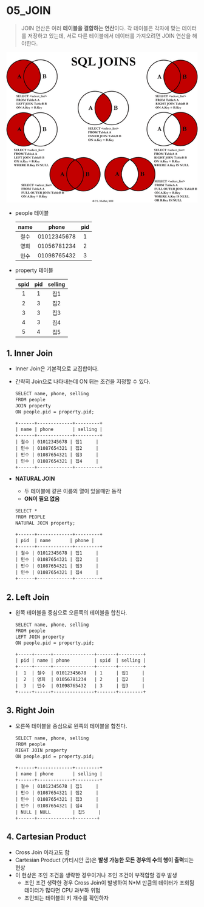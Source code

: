 # 05_JOIN

> JOIN 연산은 여러 **테이블을 결합하는 연산**이다. 각 테이블은 각자에 맞는 데이터를 저장하고 있는데, 서로 다른 테이블에서 데이터를 가져오려면 JOIN 연산을 해야한다.

![img](05_JOIN.assets/Visual_SQL_JOINS_V2.png)

- people 테이블

  | name |    phone    | pid  |
  | :--: | :---------: | :--: |
  | 철수 | 01012345678 |  1   |
  | 영희 | 01056781234 |  2   |
  | 민수 | 01098765432 |  3   |

- property 테이블

  | spid | pid  | selling |
  | :--: | :--: | :-----: |
  |  1   |  1   |   집1   |
  |  2   |  3   |   집2   |
  |  3   |  3   |   집3   |
  |  4   |  3   |   집4   |
  |  5   |  4   |   집5   |

## 1. Inner Join

- Inner Join은 기본적으로 교집합이다.

- 간략히 Join으로 나타내는데 ON 뒤는 조건을 지정할 수 있다.

  ```mysql
  SELECT name, phone, selling 
  FROM people 
  JOIN property 
  ON people.pid = property.pid;
  ```

  ```
  +------+-------------+---------+
  | name | phone       | selling |
  +------+-------------+---------+
  | 철수 | 01012345678 | 집1     |
  | 민수 | 01087654321 | 집2     |
  | 민수 | 01087654321 | 집3     |
  | 민수 | 01087654321 | 집4     |
  +------+-------------+---------+
  ```

- **NATURAL JOIN**

  - 두 테이블에 같은 이름의 열이 있을때만 동작
  - **ON이 필요 없음**

  ```mysql
  SELECT *
  FROM PEOPLE
  NATURAL JOIN property;
  ```

  ```
  +------+-------------+---------+
  | pid  | name       | phone |
  +------+-------------+---------+
  | 철수 | 01012345678 | 집1     |
  | 민수 | 01087654321 | 집2     |
  | 민수 | 01087654321 | 집3     |
  | 민수 | 01087654321 | 집4     |
  +------+-------------+---------+
  ```

## 2. Left Join

- 왼쪽 테이블을 중심으로 오른쪽의 테이블을 합친다.

  ```mysql
  SELECT name, phone, selling 
  FROM people 
  LEFT JOIN property 
  ON people.pid = property.pid;
  ```

  ```
  +-----+------+---------------+-------+---------+
  | pid | name | phone         | spid  | selling |
  +-----+------+---------------+-------+---------+
  |  1  | 철수  | 01012345678   | 1     | 집1     |
  |  2  | 영희  | 01056781234   | 2     | 집2     |
  |  3  | 민수  | 01098765432   | 3     | 집3     |
  +-----+------+---------------+-------+---------+
  ```

## 3. Right Join

- 오른쪽 테이블을 중심으로 왼쪽의 테이블을 합친다.

  ```mysql
  SELECT name, phone, selling
  FROM people
  RIGHT JOIN property
  ON people.pid = property.pid;
  ```

  ```
  +------+-------------+---------+
  | name | phone       | selling |
  +------+-------------+---------+
  | 철수 | 01012345678 | 집1     |
  | 민수 | 01087654321 | 집2     |
  | 민수 | 01087654321 | 집3     |
  | 민수 | 01087654321 | 집4     |
  | NULL | NULL        | 집5     |
  +------+-------------+--------+
  ```

## 4. Cartesian Product

- Cross Join 이라고도 함
- Cartesian Product (카티시안 곱)은 **발생 가능한 모든 경우의 수의 행이 출력**되는 현상
- 이 현상은 조인 조건을 생략한 경우이거나 조인 조건이 부적합할 경우 발생
  - 조인 조건 생략한 경우 Cross Join이 발생하여 N*M 만큼의 데이터가 조회됨 데이터가 많다면 CPU 과부하 위험
  - 조인되는 테이블의 키 개수를 확인하자
